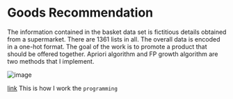 
# Goods Recommendation

The information contained in the basket data set is fictitious details obtained from a supermarket. There are 1361 lists in all. The overall data is encoded in a one-hot format. The goal of the work is to promote a product that should be offered together. Apriori algorithm and FP growth algorithm are two methods that I implement.

![image](pictures/quesion.JPG)

[link](https://github.com/tan-koo/Goods-Suggestion/blob/master/jupyter/goods.ipynb) This is how I work the ```programming```
